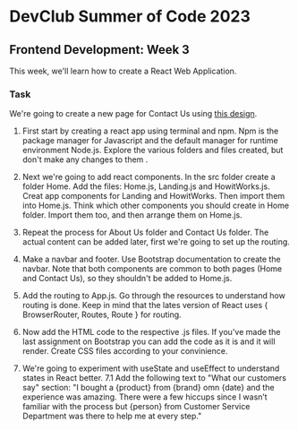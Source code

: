 # DevClub Summer of Code 2023

## Frontend Development: Week 3

This week, we'll learn how to create a React Web Application. 

### Task 

We're going to create a new page for Contact Us using [this design](https://www.figma.com/file/N7yxyydXHp3mFS5jW8N0Bl/E-commerce-(Website)-(Community)?type=design&node-id=0-1&mode=design&t=rTpq6IsP5VAJK9M9-0).

1. First start by creating a react app using terminal and npm. Npm is the package manager for Javascript and the default manager for runtime environment Node.js. Explore the various folders and files created, but don't make any changes to them .

2. Next we're going to add react components. In the src folder create a folder Home. Add the files: Home.js, Landing.js and HowitWorks.js. Creat app components for Landing and HowitWorks. Then import them into Home.js. Think which other components you should create in Home folder. Import them too, and then arrange them on Home.js.

3. Repeat the process for About Us folder and Contact Us folder. The actual content can be added later, first we're going to set up the routing. 

4. Make a navbar and footer. Use Bootstrap documentation to create the navbar. Note that both components are common to both pages (Home and Contact Us), so they shouldn't be added to Home.js.

5. Add the routing to App.js. Go through the resources to understand how routing is done. Keep in mind that the lates version of React uses { BrowserRouter, Routes, Route } for routing.

6. Now add the HTML code to the respective .js files. If you've made the last assignment on Bootstrap you can add the code as it is and it will render. Create CSS files according to your convinience.

7. We're going to experiment with useState and useEffect to understand states in React better.
    7.1 Add the following text to "What our customers say" section:
         "I bought a {product} from {brand} omn {date} and the experience was amazing. There were a few hiccups since I wasn’t familiar with the process but {person} from Customer Service            Department was there to help me at every step."
